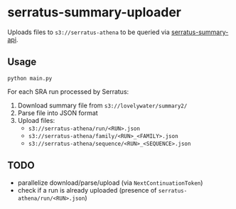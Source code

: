 # serratus-summary-uploader

Uploads files to `s3://serratus-athena` to be queried via [serratus-summary-api](https://github.com/serratus-bio/serratus-summary-api).

## Usage

```
python main.py
```

For each SRA run processed by Serratus:

1. Download summary file from `s3://lovelywater/summary2/`
2. Parse file into JSON format
3. Upload files:
    - `s3://serratus-athena/run/<RUN>.json`
    - `s3://serratus-athena/family/<RUN>_<FAMILY>.json`
    - `s3://serratus-athena/sequence/<RUN>_<SEQUENCE>.json`

## TODO

- parallelize download/parse/upload (via `NextContinuationToken`)
- check if a run is already uploaded (presence of `serratus-athena/run/<RUN>.json`)

